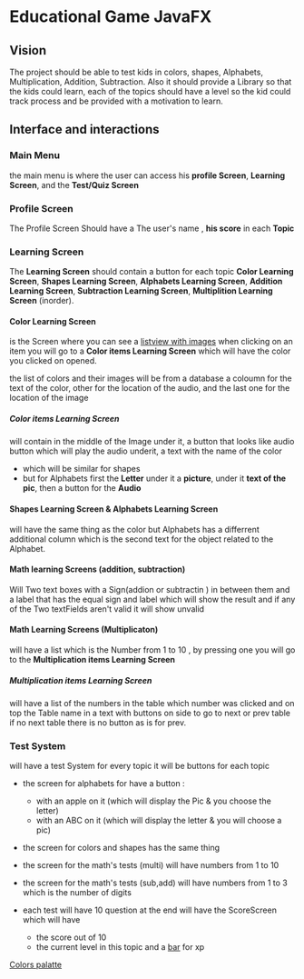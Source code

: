 
# Educational Game JavaFX
## Vision
The project should be able to test kids in colors, shapes, Alphabets, Multiplication, Addition, Subtraction.
Also it should provide a Library so that the kids could learn, each of the topics should have a level so the kid could track process
and be provided with a motivation to learn.
## Interface and  interactions
### Main Menu
the main menu is where the user can access his __profile Screen__, __Learning Screen__, and the __Test/Quiz Screen__
### Profile Screen 
The Profile Screen Should have a The user's name , __his score__ in each __Topic__ 

### Learning Screen
The __Learning Screen__ should contain a button for each topic __Color Learning Screen__, __Shapes Learning Screen__, __Alphabets Learning Screen__, __Addition Learning Screen__,
__Subtraction Learning Screen__, __Multiplition Learning Screen__ (inorder).

#### Color Learning Screen
is the Screen where you can see a [listview with images](https://stackoverflow.com/questions/33592308/javafx-how-to-put-imageview-inside-listview) when clicking on an item
you will go to a __Color items Learning Screen__ which will have the color you clicked on opened.

the list of colors and their images will be from a database a coloumn for the text of the color, other for the location of the audio, and the last one for the location of the image
##### Color items Learning Screen
will contain  in the middle of the Image under it, a button that looks like audio button which will play the audio underit, a text with the name of the color 
+ which will be similar for shapes
+ but for Alphabets first the __Letter__ under it a __picture__, under it __text of the pic__, then a button for the __Audio__
#### Shapes  Learning Screen  & Alphabets Learning Screen
will have the same thing as the color but Alphabets has a differrent additional column which is the second text for the object related to the Alphabet.

#### Math learning Screens (addition, subtraction)
Will Two text boxes with a Sign(addion or subtractin ) in between them and a label that has the equal sign and label which will show the result 
and if any of the Two textFields aren't valid it will show unvalid

#### Math Learning Screens (Multiplicaton)
will have a list which is the Number from 1 to 10 , by pressing one you will go to the __Multiplication items Learning Screen__

##### Multiplication items Learning Screen
will have a list of the numbers in the table which number was clicked and on top the Table name in a text with buttons on side to go to next or prev table 
if no next table there is no button as is for prev.

### Test System
will have a test System for every topic  it will be buttons for each topic
+ the screen for alphabets for have a button :
  +  with an apple on it (which will display the Pic & you choose the letter)
  +  with an ABC on it  (which will display the letter & you will choose a pic)
+ the screen for colors and shapes has the same thing
+ the screen for the math's tests (multi) will have numbers from 1 to 10
+ the screen for the math's tests (sub,add) will have numbers from 1 to 3 which is the number of digits

+ each test will have 10 question at the end will have the ScoreScreen which will have 
    + the score out of 10
    + the current level in this topic and a [bar](https://www.youtube.com/watch?v=mi_f3RjRV78) for xp

[Colors palatte](https://flatuicolors.com/palette/au)
